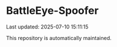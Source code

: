 # BattleEye-Spoofer

Last updated: 2025-07-10 15:11:15

This repository is automatically maintained.
